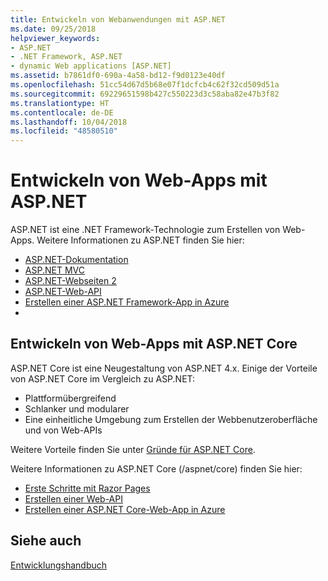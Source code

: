 ```yaml
---
title: Entwickeln von Webanwendungen mit ASP.NET
ms.date: 09/25/2018
helpviewer_keywords:
- ASP.NET
- .NET Framework, ASP.NET
- dynamic Web applications [ASP.NET]
ms.assetid: b7861df0-690a-4a58-bd12-f9d0123e40df
ms.openlocfilehash: 51cc54d67d5b68e07f1dcfcb4c62f32cd509d51a
ms.sourcegitcommit: 69229651598b427c550223d3c58aba82e47b3f82
ms.translationtype: HT
ms.contentlocale: de-DE
ms.lasthandoff: 10/04/2018
ms.locfileid: "48580510"
---
```

# <a name="developing-web-apps-with-aspnet"></a>Entwickeln von Web-Apps mit ASP.NET

ASP.NET ist eine .NET Framework-Technologie zum Erstellen von Web-Apps. Weitere Informationen zu ASP.NET finden Sie hier:

- [ASP.NET-Dokumentation](/aspnet/overview)
- [ASP.NET MVC](https://go.microsoft.com/fwlink/p/?LinkID=227227)
- [ASP.NET-Webseiten 2](https://go.microsoft.com/fwlink/p/?LinkId=251040)
- [ASP.NET-Web-API](https://go.microsoft.com/fwlink/p/?LinkId=251041)  
- [Erstellen einer ASP.NET Framework-App in Azure](/azure/app-service/app-service-web-get-started-dotnet-framework)
- 
## <a name="developing-web-apps-with-aspnet-core"></a>Entwickeln von Web-Apps mit ASP.NET Core

ASP.NET Core ist eine Neugestaltung von ASP.NET 4.x. Einige der Vorteile von ASP.NET Core im Vergleich zu ASP.NET:

- Plattformübergreifend
- Schlanker und modularer
- Eine einheitliche Umgebung zum Erstellen der Webbenutzeroberfläche und von Web-APIs

Weitere Vorteile finden Sie unter [Gründe für ASP.NET Core](/aspnet/core#why-use-aspnet-core).

Weitere Informationen zu ASP.NET Core (/aspnet/core) finden Sie hier:

- [Erste Schritte mit Razor Pages](/aspnet/core/tutorials/razor-pages/razor-pages-start)
- [Erstellen einer Web-API](/aspnet/core/tutorials/first-web-api)
- [Erstellen einer ASP.NET Core-Web-App in Azure](/azure/app-service/app-service-web-get-started-dotnet)
  
## <a name="see-also"></a>Siehe auch

[Entwicklungshandbuch](../../docs/framework/development-guide.md)
